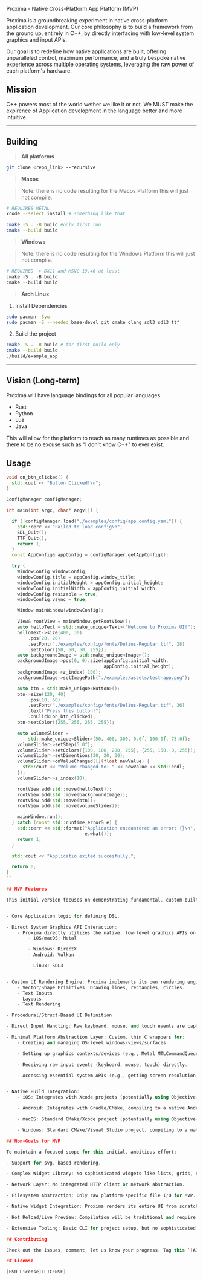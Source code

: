 Proxima - Native Cross-Platform App Platform (MVP)


Proxima is a groundbreaking experiment in native cross-platform application development. Our core philosophy is to build a framework from the ground up, entirely in C++, by directly interfacing with low-level system graphics and input APIs. 

Our goal is to redefine how native applications are built, offering unparalleled control, maximum performance, and a truly bespoke native experience across multiple operating systems, leveraging the raw power of each platform's hardware.

## Mission

C++ powers most of the world wether we like it or not. We MUST make the expirence of Application development in the language better and more intuitive.

---

## Building

> **All platforms** 

```bash
git clone <repo_link> --recursive
```

> **Macos**

> Note: there is no code resulting for the Macos Platform this will just not compile.

```bash
# REQUIRES METAL
xcode --select install # something like that

cmake -S . -B build #only first run
cmake --build build
```

> **Windows**

> Note: there is no code resulting for the Windows Platform this will just not compile.


```powershell
# REQUIRED -> DX11 and MSVC 19.40 at least
cmake -S . -B build
cmake --build build
```

> **Arch Linux**

1. Install Dependencies
```bash
sudo pacman -Syu
sudo pacman -S --needed base-devel git cmake clang sdl3 sdl3_ttf
```

2. Build the project
```bash
cmake -S . -B build # for first build only
cmake --build build
./build/example_app
```

---

## Vision (Long-term)

Proxima will have language bindings for all popular languages

- Rust
- Python
- Lua
- Java

This will allow for the platform to reach as many runtimes as possible and there to be no excuse such as "I don't know C++" to ever exist. 

## Usage

```cpp
void on_btn_clicked() {
  std::cout << "Button Clicked!\n";
}

ConfigManager configManager;

int main(int argc, char* argv[]) {

  if (!configManager.load("./examples/config/app_config.yaml")) {
    std::cerr << "Failed to load config\n";
    SDL_Quit();
    TTF_Quit();
    return 1;
  }
  const AppConfig& appConfig = configManager.getAppConfig();

  try {
    WindowConfig windowConfig;
    windowConfig.title = appConfig.window_title;
    windowConfig.initialHeight = appConfig.initial_height;
    windowConfig.initialWidth = appConfig.initial_width;
    windowConfig.resizable = true;
    windowConfig.vsync = true;

    Window mainWindow(windowConfig);

    View& rootView = mainWindow.getRootView();
    auto helloText = std::make_unique<Text>("Welcome to Proxima UI!");
    helloText->size(400, 30)
        .pos(20, 20)
        .setFont("./examples/config/fonts/Delius-Regular.ttf", 28)
        .setColor({50, 50, 50, 255});
    auto backgroundImage = std::make_unique<Image>();
    backgroundImage->pos(0, 0).size(appConfig.initial_width,
                                    appConfig.initial_height);
    backgroundImage->z_index(-100);
    backgroundImage->setImagePath("./examples/assets/test-app.png");

    auto btn = std::make_unique<Button>();
    btn->size(120, 40)
        .pos(10, 60)
        .setFont("./examples/config/fonts/Delius-Regular.ttf", 36)
        .text("Press this button!")
        .onClick(on_btn_clicked);
    btn->setColor({255, 255, 255, 255});

    auto volumeSlider =
        std::make_unique<Slider>(50, 400, 300, 0.0f, 100.0f, 75.0f);
    volumeSlider->setStep(5.0f);
    volumeSlider->setColors({100, 100, 200, 255}, {255, 150, 0, 255});
    volumeSlider->setDimentions(30, 20, 30);
    volumeSlider->onValueChanged([](float newValue) {
      std::cout << "Volume changed to: " << newValue << std::endl;
    });
    volumeSlider->z_index(10);

    rootView.add(std::move(helloText));
    rootView.add(std::move(backgroundImage));
    rootView.add(std::move(btn));
    rootView.add(std::move(volumeSlider));

    mainWindow.run();
  } catch (const std::runtime_error& e) {
    std::cerr << std::format("Application encountered an error: {}\n",
                             e.what());
    return 1;
  }

  std::cout << "Applicatio exited succesfully.";

  return 0;
}
``

## MVP Features

This initial version focuses on demonstrating fundamental, custom-built capabilities:


- Core Applicaiton logic for defining DSL.

- Direct System Graphics API Interaction:
	- Proxima directly utilizes the native, low-level graphics APIs on each platform:
		- iOS/macOS: Metal

		- Windows: DirectX
		- Android: Vulkan

		- Linux: SDL3


- Custom UI Rendering Engine: Proxima implements its own rendering engine for all UI elements. This includes:
	- Vector/Shape Primitives: Drawing lines, rectangles, circles.
	- Text Inputs
	- Layouts
	- Text Rendering

- Procedural/Struct-Based UI Definition

- Direct Input Handling: Raw keyboard, mouse, and touch events are captured directly from the OS-level event loops and processed by Proxima's custom event system, primarily using callbacks and event structs.

- Minimal Platform Abstraction Layer: Custom, thin C wrappers for:
	- Creating and managing OS-level windows/views/surfaces.

	- Setting up graphics contexts/devices (e.g., Metal MTLCommandQueue, DXGI Swap Chain).

	- Receiving raw input events (keyboard, mouse, touch) directly.

	- Accessing essential system APIs (e.g., getting screen resolution, basic timing, memory allocation hooks if needed).


- Native Build Integration:
	- iOS: Integrates with Xcode projects (potentially using Objective-C for bridging), compiling to a native iOS app.

	- Android: Integrates with Gradle/CMake, compiling to a native Android app via NDK (using JNI for Java bridging).

	- macOS: Standard CMake/Xcode project (potentially using Objective-C for bridging), compiling to a native macOS app bundle.

	- Windows: Standard CMake/Visual Studio project, compiling to a native Windows executable (using Win32 API directly).

## Non-Goals for MVP

To maintain a focused scope for this initial, ambitious effort:

- Support for svg, based rendering.

- Complex Widget Library: No sophisticated widgets like lists, grids, rich text editors, date pickers, or complex animations.

- Network Layer: No integrated HTTP client or network abstraction.

- Filesystem Abstraction: Only raw platform-specific file I/O for MVP.

- Native Widget Integration: Proxima renders its entire UI from scratch. It does not wrap or use platform-native UI widgets (e.g., UIButton, NSButton, android.widget.Button, Win32 controls). This is a deliberate design choice for maximum control and consistent rendering.

- Hot Reload/Live Preview: Compilation will be traditional and require a full rebuild.

- Extensive Tooling: Basic CLI for project setup, but no sophisticated IDE integration.

## Contributing

Check out the issues, comment, let us know your progress. Tag this `[AI]` with a comment if generated by AI please.

## License

[BSD License](LICENSE)
